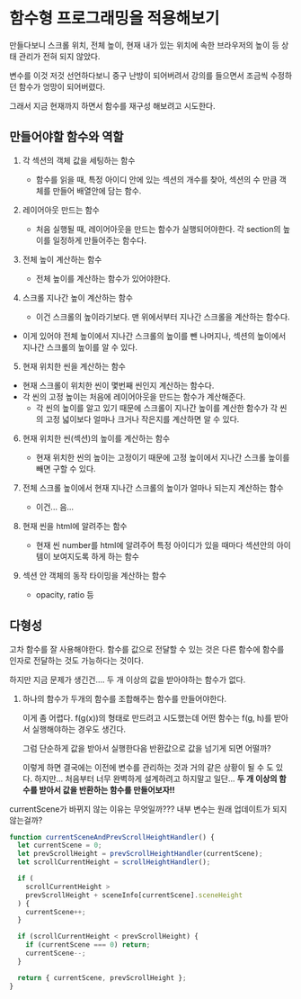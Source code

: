 # 함수형 프로그래밍을 적용해보기

만들다보니 스크롤 위치, 전체 높이, 현재 내가 있는 위치에 속한 브라우저의 높이 등 상태 관리가 전혀 되지 않았다.

변수를 이것 저것 선언하다보니 중구 난방이 되어버려서 강의를 들으면서 조금씩 수정하던 함수가 엉망이 되어버렸다.

그래서 지금 현재까지 하면서 함수를 재구성 해보려고 시도한다.

## 만들어야할 함수와 역할

1. 각 섹션의 객체 값을 세팅하는 함수

   - 함수를 읽을 때, 특정 아이디 안에 있는 섹션의 개수를 찾아, 섹션의 수 만큼 객체를 만들어 배열안에 담는 함수.

2. 레이어아웃 만드는 함수

   - 처음 실행될 때, 레이어아웃을 만드는 함수가 실행되어야한다. 각 section의 높이를 일정하게 만들어주는 함수다.

3. 전체 높이 계산하는 함수

   - 전체 높이를 계산하는 함수가 있어야한다.

4. 스크롤 지나간 높이 계산하는 함수

   - 이건 스크롤의 높이라기보다. 맨 위에서부터 지나간 스크롤을 계산하는 함수다.

- 이게 있어야 전체 높이에서 지나간 스크롤의 높이를 뺀 나머지나, 섹션의 높이에서 지나간 스크롤의 높이를 알 수 있다.

5. 현재 위치한 씬을 계산하는 함수

- 현재 스크롤이 위치한 씬이 몇번째 씬인지 계산하는 함수다.
- 각 씬의 고정 높이는 처음에 레이어아웃을 만드는 함수가 계산해준다.
  - 각 씬의 높이를 알고 있기 때문에 스크롤이 지나간 높이를 계산한 함수가 각 씬의 고정 넓이보다 얼마나 크거나 작은지를 계산하면 알 수 있다.

6. 현재 위치한 씬(섹션)의 높이를 계산하는 함수

   - 현재 위치한 씬의 높이는 고정이기 때문에 고정 높이에서 지나간 스크롤 높이를 빼면 구할 수 있다.

7. 전체 스크롤 높이에서 현재 지나간 스크롤의 높이가 얼마나 되는지 계산하는 함수

   - 이건... 음...

8. 현재 씬을 html에 알려주는 함수

   - 현재 씬 number를 html에 알려주어 특정 아이디가 있을 때마다 섹션안의 아이템이 보여지도록 하게 하는 함수

9. 섹션 안 객체의 동작 타이밍을 계산하는 함수
   - opacity, ratio 등

## 다형성

고차 함수를 잘 사용해야한다. 함수를 값으로 전달할 수 있는 것은 다른 함수에 함수를 인자로 전달하는 것도 가능하다는 것이다.

하지만 지금 문제가 생긴건.... 두 개 이상의 값을 받아야하는 함수가 없다.

1. 하나의 함수가 두개의 함수를 조합해주는 함수를 만들어야한다.

   이게 좀 어렵다. f(g(x))의 형태로 만드려고 시도했는데 어떤 함수는 f(g, h)를 받아서 실행해야하는 경우도 생긴다.

   그럼 단순하게 값을 받아서 실행한다음 반환값으로 값을 넘기게 되면 어떨까?

   이렇게 하면 결국에는 이전에 변수를 관리하는 것과 거의 같은 상황이 될 수 도 있다.
   하지만...
   처음부터 너무 완벽하게 설계하려고 하지말고 일단...
   **두 개 이상의 함수를 받아서 값을 반환하는 함수를 만들어보자!!**

currentScene가 바뀌지 않는 이유는 무엇일까???
내부 변수는 원래 업데이트가 되지 않는걸까?

```javascript
function currentSceneAndPrevScrollHeightHandler() {
  let currentScene = 0;
  let prevScrollHeight = prevScrollHeightHandler(currentScene);
  let scrollCurrentHeight = scrollHeightHandler();

  if (
    scrollCurrentHeight >
    prevScrollHeight + sceneInfo[currentScene].sceneHeight
  ) {
    currentScene++;
  }

  if (scrollCurrentHeight < prevScrollHeight) {
    if (currentScene === 0) return;
    currentScene--;
  }

  return { currentScene, prevScrollHeight };
}
```
